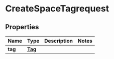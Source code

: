 

# CreateSpaceTagrequest


## Properties

| Name | Type | Description | Notes |
|------------ | ------------- | ------------- | -------------|
|**tag** | [**Tag**](Tag.md) |  |  |



